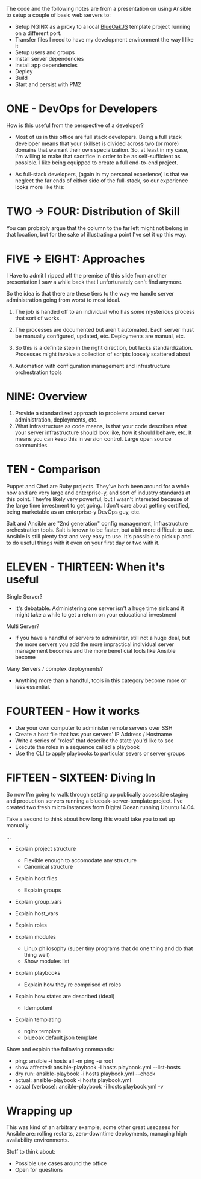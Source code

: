 The code and the following notes are from a presentation on using Ansible to 
setup a couple of basic web servers to: 
  
  * Setup NGINX as a proxy to a local 
  [BlueOakJS](https://github.com/BlueOakJS/blueoak-server) template project 
  running on a different port.  
  * Transfer files I need to have my development environment the way I like it
  * Setup users and groups
  * Install server dependencies
  * Install app dependencies
  * Deploy
  * Build
  * Start and persist with PM2

ONE - DevOps for Developers
=================================================================================
  
  How is this useful from the perspective of a developer?

  - Most of us in this office are full stack developers.  Being a full stack 
  developer means that your skillset is divided across two (or more) domains that 
  warrant their own specialization.  So, at least in my case, I'm willing to 
  make that sacrifice in order to be as self-sufficient as possible.  I like 
  being equipped to create a full end-to-end project.

  - As full-stack developers, (again in my personal experience) is that we
  neglect the far ends of either side of the full-stack, so our experience looks 
  more like this:

TWO -> FOUR: Distribution of Skill
=================================================================================

  You can probably argue that the column to the far left might not belong in 
  that location, but for the sake of illustrating a point I've set it up this 
  way.

FIVE -> EIGHT:  Approaches
=================================================================================

I Have to admit I ripped off the premise of this slide from another presentation 
I saw a while back that I unfortunately can't find anymore.

So the idea is that there are these tiers to the way we handle server
administration going from worst to most ideal.

1. The job is handed off to an individual who has some mysterious process that 
sort of works.

2. The processes are documented but aren't automated.  Each server must be 
manually configured, updated, etc.  Deployments are manual, etc.

3. So this is a definite step in the right direction, but lacks standardization.
Processes might involve a collection of scripts loosely scattered about

4. Automation with configuration management and infrastructure orchestration 
tools

NINE: Overview
=================================================================================

  1. Provide a standardized approach to problems around server administration, 
  deployments, etc.
  2. What infrastructure as code means, is that your code describes what your 
  server infrastructure should look like, how it should behave, etc.  It means 
  you can keep this in version control.  Large open source communities.

TEN - Comparison
=================================================================================
  
  Puppet and Chef are Ruby projects.  They've both been around for a while now 
  and are very large and enterprise-y, and sort of industry standards at this 
  point. They're likely very powerful, but I wasn't interested because of the 
  large time investment to get going.  I don't care about getting certified, 
  being marketable as an enterprise-y DevOps guy, etc.

  Salt and Ansible are "2nd generation" config management, Infrastructure 
  orchestration tools. Salt is known to be faster, but a bit more difficult 
  to use.  Ansible is still plenty fast and very easy to use.  It's possible 
  to pick up and to do useful things with it even on your first day or two
  with it.

ELEVEN - THIRTEEN: When it's useful
=================================================================================

  Single Server?

  - It's debatable.  Administering one server isn't a huge time sink and it 
  might take a while to get a return on your educational investment

  Multi Server?

  - If you have a handful of servers to administer, still not a huge deal, but 
  the more servers you add the more impractical individual server management 
  becomes and the more beneficial tools like Ansible become

  Many Servers / complex deployments? 

  - Anything more than a handful, tools in this category become more or less 
  essential.

FOURTEEN - How it works
=================================================================================

  - Use your own computer to administer remote servers over SSH
  - Create a host file that has your servers' IP Address / Hostname
  - Write a series of "roles" that describe the state you'd like to see
  - Execute the roles in a sequence called a playbook
  - Use the CLI to apply playbooks to particular severs or server groups


FIFTEEN - SIXTEEN: Diving In
=================================================================================

  So now I'm going to walk through setting up publically accessible staging and 
  production servers running a blueoak-server-template project. I've created two
  fresh micro instances from Digital Ocean running Ubuntu 14.04.

  Take a second to think about how long this would take you to set up manually

  ...

  - Explain project structure
    - Flexible enough to accomodate any structure
    - Canonical structure

  - Explain host files
    - Explain groups

  - Explain group_vars

  - Explain host_vars

  - Explain roles

  - Explain modules
    - Linux philosophy (super tiny programs that do one thing and do that thing well)
    - Show modules list 

  - Explain playbooks
    - Explain how they're comprised of roles

  - Explain how states are described (ideal)
    - Idempotent

  - Explain templating
    - nginx template
    - blueoak default.json template

  Show and explain the following commands:

  - ping: ansible -i hosts all -m ping -u root
  - show affected: ansible-playbook -i hosts playbook.yml --list-hosts
  - dry run: ansible-playbook -i hosts playbook.yml --check
  - actual: ansible-playbook -i hosts playbook.yml
  - actual (verbose): ansible-playbook -i hosts playbook.yml -v

Wrapping up
=================================================================================
  
  This was kind of an arbitrary example, some other great usecases for Ansible 
  are: rolling restarts, zero-downtime deployments, managing high availability
  environments.

  Stuff to think about:

  - Possible use cases around the office
  - Open for questions

